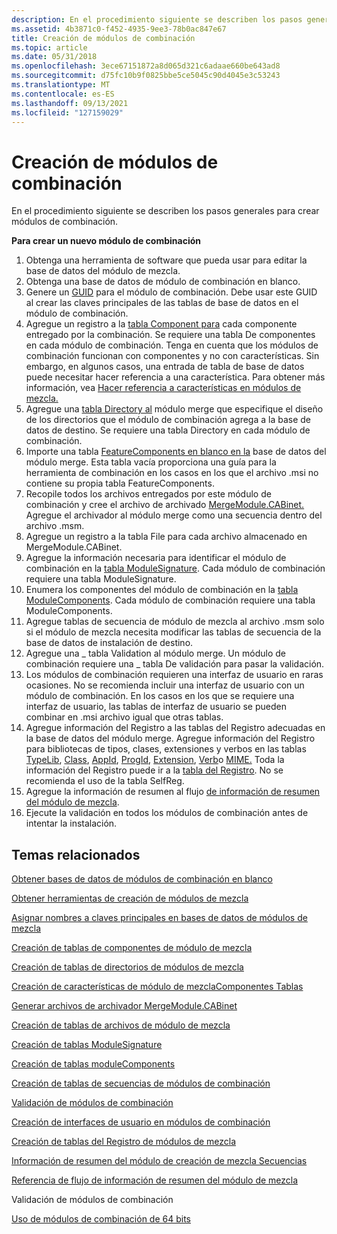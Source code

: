 ```yaml
---
description: En el procedimiento siguiente se describen los pasos generales para crear módulos de combinación.
ms.assetid: 4b3871c0-f452-4935-9ee3-78b0ac847e67
title: Creación de módulos de combinación
ms.topic: article
ms.date: 05/31/2018
ms.openlocfilehash: 3ece67151872a8d065d321c6adaae660be643ad8
ms.sourcegitcommit: d75fc10b9f0825bbe5ce5045c90d4045e3c53243
ms.translationtype: MT
ms.contentlocale: es-ES
ms.lasthandoff: 09/13/2021
ms.locfileid: "127159029"
---
```

# <a name="authoring-merge-modules"></a>Creación de módulos de combinación

En el procedimiento siguiente se describen los pasos generales para crear módulos de combinación.

**Para crear un nuevo módulo de combinación**

1.  Obtenga una herramienta de software que pueda usar para editar la base de datos del módulo de mezcla.
2.  Obtenga una base de datos de módulo de combinación en blanco.
3.  Genere un [GUID](guid.md) para el módulo de combinación. Debe usar este GUID al crear las claves principales de las tablas de base de datos en el módulo de combinación.
4.  Agregue un registro a la [tabla Component para](component-table.md) cada componente entregado por la combinación. Se requiere una tabla De componentes en cada módulo de combinación. Tenga en cuenta que los módulos de combinación funcionan con componentes y no con características. Sin embargo, en algunos casos, una entrada de tabla de base de datos puede necesitar hacer referencia a una característica. Para obtener más información, vea [Hacer referencia a características en módulos de mezcla.](referencing-features-in-merge-modules.md)
5.  Agregue una [tabla Directory al](directory-table.md) módulo merge que especifique el diseño de los directorios que el módulo de combinación agrega a la base de datos de destino. Se requiere una tabla Directory en cada módulo de combinación.
6.  Importe una tabla [FeatureComponents en blanco en la](featurecomponents-table.md) base de datos del módulo merge. Esta tabla vacía proporciona una guía para la herramienta de combinación en los casos en los que el archivo .msi no contiene su propia tabla FeatureComponents.
7.  Recopile todos los archivos entregados por este módulo de combinación y cree el archivo de archivado [MergeModule.CABinet.](mergemodule-cabinet.md) Agregue el archivador al módulo merge como una secuencia dentro del archivo .msm.
8.  Agregue un registro a la tabla File para cada archivo almacenado en MergeModule.CABinet.
9.  Agregue la información necesaria para identificar el módulo de combinación en la [tabla ModuleSignature](modulesignature-table.md). Cada módulo de combinación requiere una tabla ModuleSignature.
10. Enumera los componentes del módulo de combinación en la [tabla ModuleComponents](modulecomponents-table.md). Cada módulo de combinación requiere una tabla ModuleComponents.
11. Agregue tablas de secuencia de módulo de mezcla al archivo .msm solo si el módulo de mezcla necesita modificar las tablas de secuencia de la base de datos de instalación de destino. [](s-gly.md)
12. Agregue una \_ tabla Validation al módulo merge. Un módulo de combinación requiere una \_ tabla De validación para pasar la validación.
13. Los módulos de combinación requieren una interfaz de usuario en raras ocasiones. No se recomienda incluir una interfaz de usuario con un módulo de combinación. En los casos en los que se requiere una interfaz de usuario, las tablas de interfaz de usuario se pueden combinar en .msi archivo igual que otras tablas.
14. Agregue información del Registro a las tablas del Registro adecuadas en la base de datos del módulo merge. Agregue información del Registro para bibliotecas de tipos, clases, extensiones y verbos en las tablas [TypeLib](typelib-table.md), [Class](class-table.md), [AppId](appid-table.md), [ProgId](progid-table.md), [Extension](extension-table.md), [Verb](verb-table.md)o [MIME.](mime-table.md) Toda la información del Registro puede ir a la [tabla del Registro](registry-table.md). No se recomienda el uso de la tabla SelfReg.
15. Agregue la información de resumen al flujo [de información de resumen del módulo de mezcla](merge-module-summary-information-stream-reference.md).
16. Ejecute la validación en todos los módulos de combinación antes de intentar la instalación.

## <a name="related-topics"></a>Temas relacionados

<dl> <dt>

[Obtener bases de datos de módulos de combinación en blanco](obtaining-blank-merge-module-databases.md)
</dt> <dt>

[Obtener herramientas de creación de módulos de mezcla](obtaining-merge-module-authoring-tools.md)
</dt> <dt>

[Asignar nombres a claves principales en bases de datos de módulos de mezcla](naming-primary-keys-in-merge-module-databases.md)
</dt> <dt>

[Creación de tablas de componentes de módulo de mezcla](authoring-merge-module-component-tables.md)
</dt> <dt>

[Creación de tablas de directorios de módulos de mezcla](authoring-merge-module-directory-tables.md)
</dt> <dt>

[Creación de características de módulo de mezclaComponentes Tablas](authoring-merge-module-featurecomponents-tables.md)
</dt> <dt>

[Generar archivos de archivador MergeModule.CABinet](generating-mergemodule-cabinet-cabinet-files.md)
</dt> <dt>

[Creación de tablas de archivos de módulo de mezcla](authoring-merge-module-file-tables.md)
</dt> <dt>

[Creación de tablas ModuleSignature](authoring-modulesignature-tables.md)
</dt> <dt>

[Creación de tablas moduleComponents](authoring-modulecomponents-tables.md)
</dt> <dt>

[Creación de tablas de secuencias de módulos de combinación](authoring-merge-module-sequence-tables.md)
</dt> <dt>

[Validación de módulos de combinación](validating-merge-modules.md)
</dt> <dt>

[Creación de interfaces de usuario en módulos de combinación](authoring-user-interfaces-in-merge-modules.md)
</dt> <dt>

[Creación de tablas del Registro de módulos de mezcla](authoring-merge-module-registry-tables.md)
</dt> <dt>

[Información de resumen del módulo de creación de mezcla Secuencias](authoring-merge-module-summary-information-streams.md)
</dt> <dt>

[Referencia de flujo de información de resumen del módulo de mezcla](merge-module-summary-information-stream-reference.md)
</dt> <dt>

Validación de módulos de combinación
</dt> <dt>

[Uso de módulos de combinación de 64 bits](using-64-bit-merge-modules.md)
</dt> </dl>

 

 




